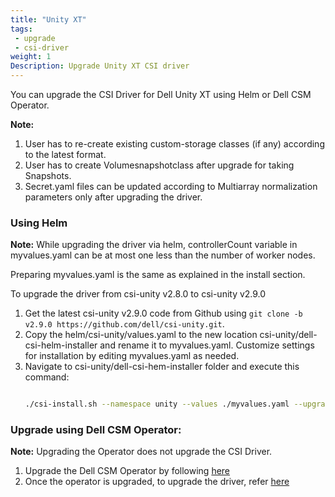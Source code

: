 ```yaml
---
title: "Unity XT"
tags:
 - upgrade
 - csi-driver
weight: 1
Description: Upgrade Unity XT CSI driver
---
```


You can upgrade the CSI Driver for Dell Unity XT using Helm or Dell CSM Operator.

**Note:**
1. User has to re-create existing custom-storage classes (if any) according to the latest format.
2. User has to create Volumesnapshotclass after upgrade for taking Snapshots.
3. Secret.yaml files can be updated according to Multiarray normalization parameters only after upgrading the driver.
 
### Using Helm

**Note:** While upgrading the driver via helm, controllerCount variable in myvalues.yaml can be at most one less than the number of worker nodes.

Preparing myvalues.yaml is the same as explained in the install section.

To upgrade the driver from csi-unity v2.8.0 to csi-unity v2.9.0

1. Get the latest csi-unity v2.9.0 code from Github using `git clone -b v2.9.0 https://github.com/dell/csi-unity.git`.
2. Copy the helm/csi-unity/values.yaml to the new location csi-unity/dell-csi-helm-installer and rename it to myvalues.yaml. Customize settings for installation by editing myvalues.yaml as needed.
3. Navigate to csi-unity/dell-csi-hem-installer folder and execute this command:
   ```bash
   
   ./csi-install.sh --namespace unity --values ./myvalues.yaml --upgrade
   ```

### Upgrade using Dell CSM Operator:
**Note:**
Upgrading the Operator does not upgrade the CSI Driver.

1. Upgrade the Dell CSM Operator by following [here](../../../../deployment/csmoperator/#to-upgrade-dell-csm-operator-perform-the-following-steps)
2. Once the operator is upgraded, to upgrade the driver, refer [here](../../../../deployment/csmoperator/#upgrade-driver-using-dell-csm-operator)

